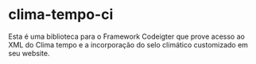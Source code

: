 clima-tempo-ci
==============

Esta é uma biblioteca para o Framework Codeigter que prove acesso ao XML do Clima tempo e a incorporação do selo climático customizado em seu website. 
